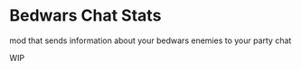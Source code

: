 # Bedwars Chat Stats

mod that sends information about your bedwars enemies to your party chat

WIP
